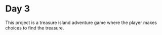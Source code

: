 # Day 3
This project is a treasure island adventure game where the player makes choices to find the treasure.